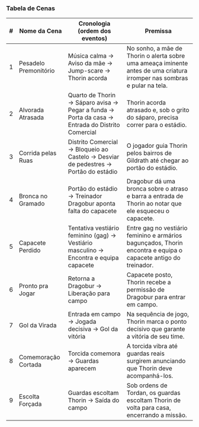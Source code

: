 ### Tabela de Cenas

| # | Nome da Cena              | Cronologia (ordem dos eventos)                                                                                                         | Premissa |
|---|---------------------------|----------------------------------------------------------------------------------------------------------------------------------------|----------|
| 1 | Pesadelo Premonitório     | Música calma → Aviso da mãe → Jump-scare → Thorin acorda                                                                               | No sonho, a mãe de Thorin o alerta sobre uma ameaça iminente antes de uma criatura irromper nas sombras e pular na tela. |
| 2 | Alvorada Atrasada         | Quarto de Thorin → Sáparo avisa → Pegar a funda → Porta da casa → Entrada do Distrito Comercial                                        | Thorin acorda atrasado e, sob o grito do sáparo, precisa correr para o estádio. |
| 3 | Corrida pelas Ruas        | Distrito Comercial → Bloqueio ao Castelo → Desviar de pedestres → Portão do estádio                                                    | O jogador guia Thorin pelos bairros de Gildrath até chegar ao portão do estádio. |
| 4 | Bronca no Gramado         | Portão do estádio → Treinador Dragobur aponta falta do capacete                                                                        | Dragobur dá uma bronca sobre o atraso e barra a entrada de Thorin ao notar que ele esqueceu o capacete. |
| 5 | Capacete Perdido          | Tentativa vestiário feminino (gag) → Vestiário masculino → Encontra e equipa capacete                                                  | Entre gag no vestiário feminino e armários bagunçados, Thorin encontra e equipa o capacete antigo do treinador. |
| 6 | Pronto pra Jogar          | Retorna a Dragobur → Liberação para campo                                                                                              | Capacete posto, Thorin recebe a permissão de Dragobur para entrar em campo. |
| 7 | Gol da Virada             | Entrada em campo → Jogada decisiva → Gol da vitória                                                                                    | Na sequência de jogo, Thorin marca o ponto decisivo que garante a vitória de seu time. |
| 8 | Comemoração Cortada       | Torcida comemora → Guardas aparecem                                                                                                   | A torcida vibra até guardas reais surgirem anunciando que Thorin deve acompanhá-los. |
| 9 | Escolta Forçada           | Guardas escoltam Thorin → Saída do campo                                                                                               | Sob ordens de Tordan, os guardas escoltam Thorin de volta para casa, encerrando a missão. |
